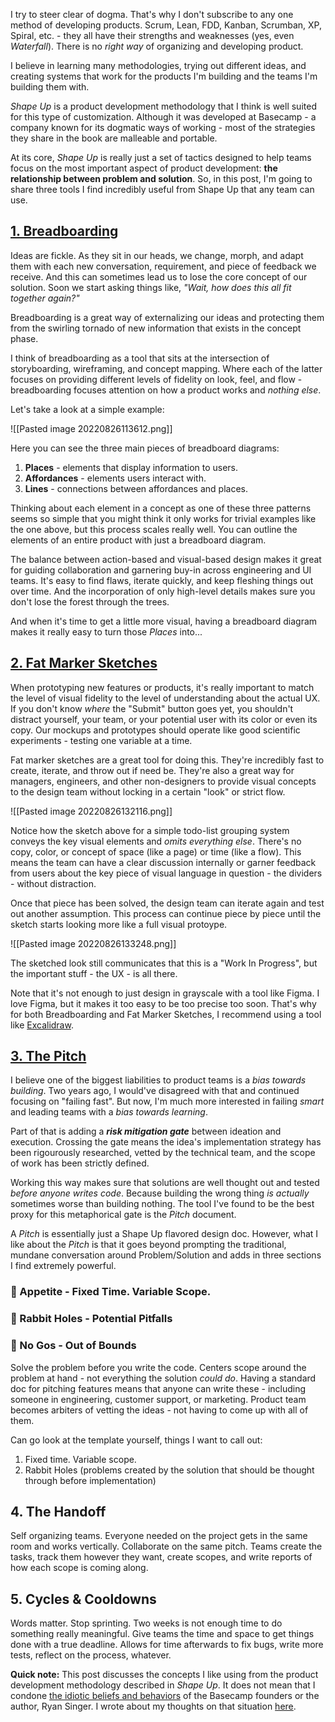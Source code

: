 I try to steer clear of dogma. That's why I don't subscribe to any one method of developing products. Scrum, Lean, FDD, Kanban, Scrumban, XP, Spiral, etc. - they all have their strengths and weaknesses (yes, even *Waterfall*). There is no *right way* of organizing and developing product. 

I believe in learning many methodologies, trying out different ideas, and creating systems that work for the products I'm building and the teams I'm building them with.

*Shape Up* is a product development methodology that I think is well suited for this type of customization. Although it was developed at Basecamp - a company known for its dogmatic ways of working - most of the strategies they share in the book are malleable and portable.

At its core, *Shape Up* is really just a set of tactics designed to help teams focus on the most important aspect of product development: **the relationship between problem and solution**. So, in this post, I'm going to share three tools I find incredibly useful from Shape Up that any team can use.

## [1. Breadboarding](https://basecamp.com/shapeup/1.3-chapter-04#breadboarding)
Ideas are fickle. As they sit in our heads, we change, morph, and adapt them with each new conversation, requirement, and piece of feedback we receive. And this can sometimes lead us to lose the core concept of our solution. Soon we start asking things like, *"Wait, how does this all fit together again?"*

Breadboarding is a great way of externalizing our ideas and protecting them from the swirling tornado of new information that exists in the concept phase.

I think of breadboarding as a tool that sits at the intersection of storyboarding, wireframing, and concept mapping. Where each of the latter focuses on providing different levels of fidelity on look, feel, and flow - breadboarding focuses attention on how a product works and *nothing else*.

Let's take a look at a simple example:

![[Pasted image 20220826113612.png]]

Here you can see the three main pieces of breadboard diagrams:
1. **Places** - elements that display information to users.
2. **Affordances** - elements users interact with.
3. **Lines** - connections between affordances and places. 

Thinking about each element in a concept as one of these three patterns seems so simple that you might think it only works for trivial examples like the one above, but this process scales really well. You can outline the elements of an entire product with just a breadboard diagram.

The balance between action-based and visual-based design makes it great for guiding collaboration and garnering buy-in across engineering and UI teams. It's easy to find flaws, iterate quickly, and keep fleshing things out over time. And the incorporation of only high-level details makes sure you don't lose the forest through the trees.

And when it's time to get a little more visual, having a breadboard diagram makes it really easy to turn those *Places* into...

## [2. Fat Marker Sketches](https://basecamp.com/shapeup/1.3-chapter-04#fat-marker-sketches)
When prototyping new features or products, it's really important to match the level of visual fidelity to the level of understanding about the actual UX. If you don't know *where* the "Submit" button goes yet, you shouldn't distract yourself, your team, or your potential user with its color or even its copy. Our mockups and prototypes should operate like good scientific experiments - testing one variable at a time.

Fat marker sketches are a great tool for doing this. They're incredibly fast to create, iterate, and throw out if need be. They're also a great way for managers, engineers, and other non-designers to provide visual concepts to the design team without locking in a certain "look" or strict flow.

![[Pasted image 20220826132116.png]]

Notice how the sketch above for a simple todo-list grouping system conveys the key visual elements and *omits everything else*. There's no copy, color, or concept of space (like a page) or time (like a flow). This means the team can have a clear discussion internally or garner feedback from users about the key piece of visual language in question - the dividers - without distraction.

Once that piece has been solved, the design team can iterate again and test out another assumption. This process can continue piece by piece until the sketch starts looking more like a full visual protoype.

![[Pasted image 20220826133248.png]]

The sketched look still communicates that this is a "Work In Progress", but the important stuff - the UX - is all there.

Note that it's not enough to just design in grayscale with a tool like Figma. I love Figma, but it makes it too easy to be too precise too soon. That's why for both Breadboarding and Fat Marker Sketches, I recommend using a tool like [Excalidraw](https://excalidraw.com/).

## [3. The Pitch](https://basecamp.com/shapeup/1.4-chapter-05)
I believe one of the biggest liabilities to product teams is a *bias towards building*. Two years ago, I would've disagreed with that and continued focusing on "failing fast". But now, I'm much more interested in failing *smart* and leading teams with a *bias towards learning*.

Part of that is adding a ***risk mitigation gate*** between ideation and execution. Crossing the gate means the idea's implementation strategy has been rigourously researched, vetted by the technical team, and the scope of work has been strictly defined.

Working this way makes sure that solutions are well thought out and tested *before anyone writes code*. Because building the wrong thing *is actually* sometimes worse than building nothing. The tool I've found to be the best proxy for this metaphorical gate is the *Pitch* document. 

A *Pitch* is essentially just a Shape Up flavored design doc. However, what I like about the *Pitch* is that it goes beyond prompting the traditional, mundane conversation around Problem/Solution and adds in three sections I find extremely powerful.

### 🍜 Appetite - Fixed Time. Variable Scope.


### 🐰 Rabbit Holes - Potential Pitfalls


### 🛑 No Gos - Out of Bounds



Solve the problem before you write the code. Centers scope around the problem at hand - not everything the solution *could do*. Having a standard doc for pitching features means that anyone can write these - including someone in engineering, customer support, or marketing. Product team becomes arbiters of vetting the ideas - not having to come up with all of them.

Can go look at the template yourself, things I want to call out:
1. Fixed time. Variable scope.
2. Rabbit Holes (problems created by the solution that should be thought through before implementation)

## 4. The Handoff 
Self organizing teams. Everyone needed on the project gets in the same room and works vertically. Collaborate on the same pitch. Teams create the tasks, track them however they want, create scopes, and write reports of how each scope is coming along.

## 5. Cycles & Cooldowns
Words matter. Stop sprinting. Two weeks is not enough time to do something really meaningful. Give teams the time and space to get things done with a true deadline. Allows for time afterwards to fix bugs, write more tests, reflect on the process, whatever. 



**Quick note:** This post discusses the concepts I like using from the product development methodology described in *Shape Up*. It does not mean that I condone [the idiotic beliefs and behaviors](https://www.theverge.com/2021/5/3/22418208/basecamp-all-hands-meeting-employee-resignations-buyouts-implosion) of the Basecamp founders or the author, Ryan Singer. I wrote about my thoughts on that situation [here](https://join.lumastic.com/stories/social-impact).